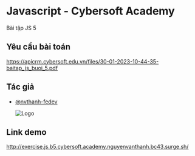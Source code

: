 # Javascript - Cybersoft Academy

Bài tập JS 5

## Yêu cầu bài toán

https://apicrm.cybersoft.edu.vn/files/30-01-2023-10-44-35-baitap_js_buoi_5.pdf

## Tác giả

- [@nvthanh-fedev](https://www.github.com/nvthanh-fedev)

  ![Logo](https://cybersoft.edu.vn/wp-content/uploads/2017/04/MAX-OP1.png)

## Link demo

http://exercise.js.b5.cybersoft.academy.nguyenvanthanh.bc43.surge.sh/
